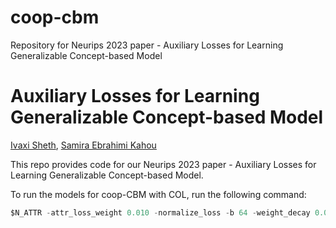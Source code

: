 # coop-cbm
Repository for Neurips 2023 paper - Auxiliary Losses for Learning Generalizable Concept-based Model


# Auxiliary Losses for Learning Generalizable Concept-based Model

[Ivaxi Sheth](https://ivaxi0s.github.io/), [Samira Ebrahimi Kahou](https://saebrahimi.github.io/)

This repo provides code for our Neurips 2023 paper - Auxiliary Losses for Learning Generalizable Concept-based Model. 

To run the models for coop-CBM with COL, run the following command:
``` experiments.py Coop --seed=1 -ckpt 1 -log_dir Coop/outputs/ -e 1000 -optimizer sgd -pretrained -use_aux -use_attr -n_attributes
$N_ATTR -attr_loss_weight 0.010 -normalize_loss -b 64 -weight_decay 0.00004 -lr 0.01 -scheduler_step 20 -dset $DATASET -data_dir $DATA_DIR
 ```



